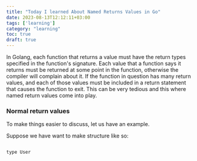 ```yaml
---
title: "Today I learned About Named Returns Values in Go"
date: 2023-08-13T12:12:11+03:00
tags: ['learning']
category: "learning"
toc: true
draft: true
---
```


In Golang, each function that returns a value must have the return types specified in the function's signature.
Each value that a function says it returns must be returned at some point in the function, otherwise the compiler
will complain about it. If the function in question has many return values, and each of those values must be included
in a return statement that causes the function to exit. This can be very tedious and this where named return values come into play.

### Normal return values

To make things easier to discuss, let us have an example.

Suppose we have want to make structure like so:

```golang

type User

```
